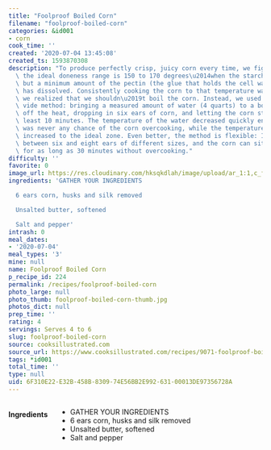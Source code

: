 ```yaml
---
title: "Foolproof Boiled Corn"
filename: "foolproof-boiled-corn"
categories: &id001
- corn
cook_time: ''
created: '2020-07-04 13:45:08'
created_ts: 1593870308
description: "To produce perfectly crisp, juicy corn every time, we figured out that\
  \ the ideal doneness range is 150 to 170 degrees\u2014when the starches have gelatinized\
  \ but a minimum amount of the pectin (the glue that holds the cell walls together)\
  \ has dissolved. Consistently cooking the corn to that temperature was easy once\
  \ we realized that we shouldn\u2019t boil the corn. Instead, we used a hack sous\
  \ vide method: bringing a measured amount of water (4 quarts) to a boil, shutting\
  \ off the heat, dropping in six ears of corn, and letting the corn stand for at\
  \ least 10 minutes. The temperature of the water decreased quickly enough that there\
  \ was never any chance of the corn overcooking, while the temperature of the corn\
  \ increased to the ideal zone. Even better, the method is flexible: It can accommodate\
  \ between six and eight ears of different sizes, and the corn can sit in the water\
  \ for as long as 30 minutes without overcooking."
difficulty: ''
favorite: 0
image_url: https://res.cloudinary.com/hksqkdlah/image/upload/ar_1:1,c_fill,dpr_2.0,f_auto,fl_lossy.progressive.strip_profile,g_faces:auto,q_auto:low,w_344/31790_sfs-boiled-corn-19
ingredients: 'GATHER YOUR INGREDIENTS

  6 ears corn, husks and silk removed

  Unsalted butter, softened

  Salt and pepper'
intrash: 0
meal_dates:
- '2020-07-04'
meal_types: '3'
mine: null
name: Foolproof Boiled Corn
p_recipe_id: 224
permalink: /recipes/foolproof-boiled-corn
photo_large: null
photo_thumb: foolproof-boiled-corn-thumb.jpg
photos_dict: null
prep_time: ''
rating: 4
servings: Serves 4 to 6
slug: foolproof-boiled-corn
source: cooksillustrated.com
source_url: https://www.cooksillustrated.com/recipes/9071-foolproof-boiled-corn?t=1593870284
tags: *id001
total_time: ''
type: null
uid: 6F310E22-E32B-458B-8309-74E56BB2E992-631-00013DE97356728A
---
```

<div class="large-8 medium-7 columns" id="writeup">	</div><!-- #writeup -->
</div><!-- #row-one -->
<div class="row" id="row-two">	<div class="medium-4 small-5 columns" id="ingredients"><h4>Ingredients</h4><div class="box box-ingredients content"><ul>
<li>GATHER YOUR INGREDIENTS</li>
<li>6 ears corn, husks and silk removed</li>
<li>Unsalted butter, softened</li>
<li>Salt and pepper</li>
</ul>
</div>	</div>	<div class="medium-6 small-7 columns" id="directions">	</div>